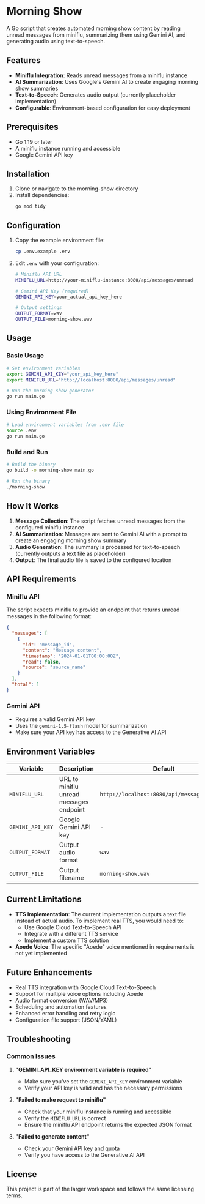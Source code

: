 # Morning Show

A Go script that creates automated morning show content by reading unread messages from miniflu, summarizing them using Gemini AI, and generating audio using text-to-speech.

## Features

- **Miniflu Integration**: Reads unread messages from a miniflu instance
- **AI Summarization**: Uses Google's Gemini AI to create engaging morning show summaries
- **Text-to-Speech**: Generates audio output (currently placeholder implementation)
- **Configurable**: Environment-based configuration for easy deployment

## Prerequisites

- Go 1.19 or later
- A miniflu instance running and accessible
- Google Gemini API key

## Installation

1. Clone or navigate to the morning-show directory
2. Install dependencies:
   ```bash
   go mod tidy
   ```

## Configuration

1. Copy the example environment file:
   ```bash
   cp .env.example .env
   ```

2. Edit `.env` with your configuration:
   ```bash
   # Miniflu API URL
   MINIFLU_URL=http://your-miniflu-instance:8080/api/messages/unread
   
   # Gemini API Key (required)
   GEMINI_API_KEY=your_actual_api_key_here
   
   # Output settings
   OUTPUT_FORMAT=wav
   OUTPUT_FILE=morning-show.wav
   ```

## Usage

### Basic Usage

```bash
# Set environment variables
export GEMINI_API_KEY="your_api_key_here"
export MINIFLU_URL="http://localhost:8080/api/messages/unread"

# Run the morning show generator
go run main.go
```

### Using Environment File

```bash
# Load environment variables from .env file
source .env
go run main.go
```

### Build and Run

```bash
# Build the binary
go build -o morning-show main.go

# Run the binary
./morning-show
```

## How It Works

1. **Message Collection**: The script fetches unread messages from the configured miniflu instance
2. **AI Summarization**: Messages are sent to Gemini AI with a prompt to create an engaging morning show summary
3. **Audio Generation**: The summary is processed for text-to-speech (currently outputs a text file as placeholder)
4. **Output**: The final audio file is saved to the configured location

## API Requirements

### Miniflu API

The script expects miniflu to provide an endpoint that returns unread messages in the following format:

```json
{
  "messages": [
    {
      "id": "message_id",
      "content": "Message content",
      "timestamp": "2024-01-01T00:00:00Z",
      "read": false,
      "source": "source_name"
    }
  ],
  "total": 1
}
```

### Gemini API

- Requires a valid Gemini API key
- Uses the `gemini-1.5-flash` model for summarization
- Make sure your API key has access to the Generative AI API

## Environment Variables

| Variable | Description | Default | Required |
|----------|-------------|---------|----------|
| `MINIFLU_URL` | URL to miniflu unread messages endpoint | `http://localhost:8080/api/messages/unread` | No |
| `GEMINI_API_KEY` | Google Gemini API key | - | Yes |
| `OUTPUT_FORMAT` | Output audio format | `wav` | No |
| `OUTPUT_FILE` | Output filename | `morning-show.wav` | No |

## Current Limitations

- **TTS Implementation**: The current implementation outputs a text file instead of actual audio. To implement real TTS, you would need to:
  - Use Google Cloud Text-to-Speech API
  - Integrate with a different TTS service
  - Implement a custom TTS solution
- **Aoede Voice**: The specific "Aoede" voice mentioned in requirements is not yet implemented

## Future Enhancements

- Real TTS integration with Google Cloud Text-to-Speech
- Support for multiple voice options including Aoede
- Audio format conversion (WAV/MP3)
- Scheduling and automation features
- Enhanced error handling and retry logic
- Configuration file support (JSON/YAML)

## Troubleshooting

### Common Issues

1. **"GEMINI_API_KEY environment variable is required"**
   - Make sure you've set the `GEMINI_API_KEY` environment variable
   - Verify your API key is valid and has the necessary permissions

2. **"Failed to make request to miniflu"**
   - Check that your miniflu instance is running and accessible
   - Verify the `MINIFLU_URL` is correct
   - Ensure the miniflu API endpoint returns the expected JSON format

3. **"Failed to generate content"**
   - Check your Gemini API key and quota
   - Verify you have access to the Generative AI API

## License

This project is part of the larger workspace and follows the same licensing terms.